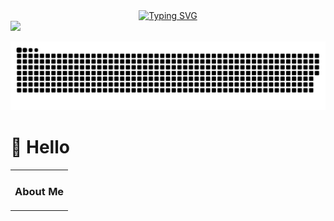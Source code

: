  <div align="center">
    <a href="http://tuoz.vip/">
      <img src="https://readme-typing-svg.demolab.com?font=Fira+Code&pause=1000&width=435&lines=console.log(%22Hello%2C%20World%22);欢迎你的到来!&center=true&size=27" alt="Typing SVG" />
    </a>
  </div>



<img src="http://static.tuoz.vip/img/13b0bb1d6ce88dd2d701.jpg" />

![github-contribution-grid-snake-dark](assets/github-contribution-grid-snake-dark.svg)





# 🙋 Hello

<table>
<tr><td>

###  About Me

